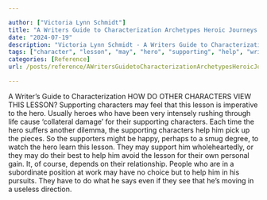 ```yaml
---

author: ["Victoria Lynn Schmidt"]
title: "A Writers Guide to Characterization Archetypes Heroic Journeys and Other Elements of Dynamic Character Development - part0013_split_004.html"
date: "2024-07-19"
description: "Victoria Lynn Schmidt - A Writers Guide to Characterization Archetypes Heroic Journeys and Other Elements of Dynamic Character Development"
tags: ["character", "lesson", "may", "hero", "supporting", "help", "writer", "guide", "characterization", "view", "feel", "imperative", "usually", "intensely", "rushing", "life", "cause", "collateral", "damage", "time", "suffers", "another", "dilemma", "pick", "piece"]
categories: [Reference]
url: /posts/reference/AWritersGuidetoCharacterizationArchetypesHeroicJourneysandOtherElementsofDynamicCharacterDevelopment-part0013split004html

---
```



A Writer’s Guide to Characterization
HOW DO OTHER CHARACTERS VIEW THIS LESSON?
Supporting characters may feel that this lesson is imperative to the hero. Usually heroes who have been very intensely rushing through life cause ‘collateral damage’ for their supporting characters. Each time the hero suffers another dilemma, the supporting characters help him pick up the pieces. So the supporters might be happy, perhaps to a smug degree, to watch the hero learn this lesson. They may support him wholeheartedly, or they may do their best to help him avoid the lesson for their own personal gain. It, of course, depends on their relationship.
People who are in a subordinate position at work may have no choice but to help him in his pursuits. They have to do what he says even if they see that he’s moving in a useless direction.
